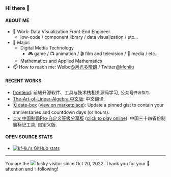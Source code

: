 ### Hi there 👋

<!--
**kf-liu/kf-liu** is a ✨ _special_ ✨ repository because its `README.md` (this file) appears on your GitHub profile.

Here are some ideas to get you started:

- 🔭 I’m currently working on ...
- 🌱 I’m currently learning ...
- 👯 I’m looking to collaborate on ...
- 🤔 I’m looking for help with ...
- 💬 Ask me about ...
- 📫 How to reach me: ...
- 😄 Pronouns: ...
- ⚡ Fun fact: ...
-->

#### ABOUT ME
- 💼 Work: Data Visualization Front-End Engineer.
  - low-code / component library / data visualization / etc...
- 📖 Major:
  - Digital Media Technology
    - 🎮 game / 📺 animation / 🎬 film and television / 📰 media / etc...
  - Mathematics and Applied Mathematics
- 📫 How to reach me: Weibo[@月光多晴朗](https://weibo.com/u/5717297833) / Twitter[@kfchliu](https://twitter.com/KFChLiu)
<!--
- [![Top Langs](https://github-readme-stats.v ercel.app/api/top-langs/?username=kf-liu&layout=compact&theme=transparent)](https://github.com/anuraghazra/github-readme-stats)
-->

#### RECENT WORKS
- [frontend](https://github.com/kf-liu/frontend): 前端开源软件、工具与技术栈相关源码学习, 公众号`开源探月`.
- [The-Art-of-Linear-Algebra 中文版](https://github.com/kf-liu/The-Art-of-Linear-Algebra-zh-CN): 中文翻译.
- [🗓 date-box](https://github.com/kf-liu/date-box) ([view on marketplace](https://github.com/marketplace/actions/date-box)): Update a pinned gist to contain your anniversaries and countdown days (or hours).
- [🇨🇳 中国制霸Pro·自定义等级分享版](https://github.com/kf-liu/china-ex-pro) ([click to play online](https://china-ex-pro.kf-liu.com)): 中国三十四省份制霸标记工具, 自定义版.

#### OPEN SOURCE STATS
- [![kf-liu's GitHub stats](https://github-readme-stats.vercel.app/api?username=kf-liu&theme=transparent&show_icons=true)](https://github.com/anuraghazra/github-readme-stats)

---

You are the ![](https://komarev.com/ghpvc/?username=kf-liu&label=NO) lucky visitor since Oct 20, 2022. Thank you for your 👀attention and ✨following!
